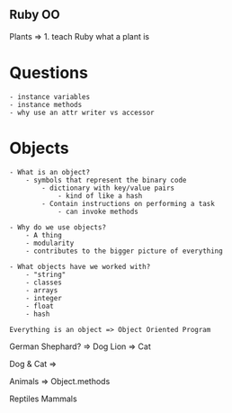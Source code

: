 ## Ruby OO

Plants => 1. teach Ruby what a plant is

# Questions
    - instance variables 
    - instance methods
    - why use an attr writer vs accessor

# Objects
    - What is an object?
        - symbols that represent the binary code 
            - dictionary with key/value pairs
                - kind of like a hash
            - Contain instructions on performing a task
                - can invoke methods

    - Why do we use objects?
        - A thing
        - modularity
        - contributes to the bigger picture of everything

    - What objects have we worked with?
        - "string"
        - classes
        - arrays
        - integer
        - float
        - hash

    Everything is an object => Object Oriented Program


German Shephard? => Dog
Lion => Cat 

Dog & Cat => 


Animals => Object.methods


Reptiles
Mammals
